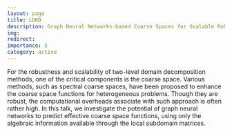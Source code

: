 ```yaml
---
layout: page
title: LDRD
description: Graph Neural Networks-based Coarse Spaces for Scalable Robust Multilevel Schwarz Domain Decomposition Preconditioners
img:
redirect:
importance: 5
category: active
---
```


For the robustness and scalability of two-level domain decomposition methods, one of the critical components is the coarse space. Various methods, such as spectral coarse spaces, have been proposed to enhance the coarse space functions for heterogeneous problems. Though they are robust, the computational overheads associate with such approach is often rather high. In this talk, we investigate the potential of graph neural networks to predict effective coarse space functions, using only the algebraic information available through the local subdomain matrices.
